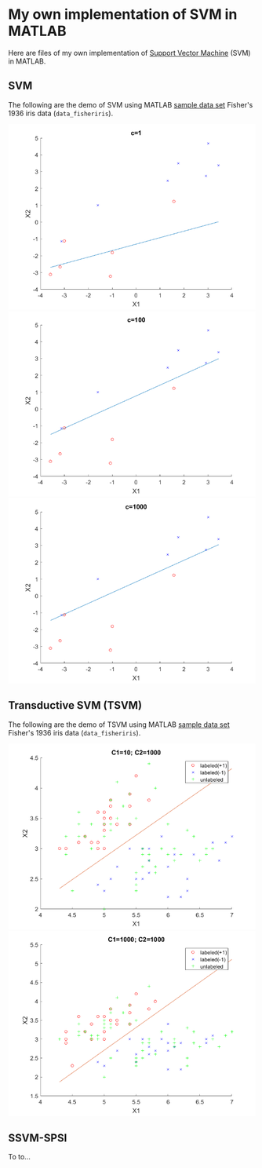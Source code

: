 # My own implementation of SVM in MATLAB

Here are files of my own implementation of [Support Vector Machine](https://en.wikipedia.org/wiki/Support_vector_machine) (SVM) in MATLAB.

## SVM

The following are the demo of SVM using MATLAB [sample data set](https://ww2.mathworks.cn/help/stats/sample-data-sets.html) 	Fisher's 1936 iris data (`data_fisheriris`).

![](SVM/SVM_Linear2.PNG)
![](SVM/SVM_Linear.PNG)
![](SVM/SVM_Linear3.PNG)

## Transductive SVM (TSVM)

The following are the demo of TSVM using MATLAB [sample data set](https://ww2.mathworks.cn/help/stats/sample-data-sets.html) Fisher's 1936 iris data (`data_fisheriris`).

![](TSVM/TSVM.PNG)
![](TSVM/TSVM2.PNG)

## SSVM-SPSI

To to...
